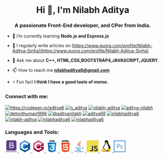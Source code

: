 <h1 align="center">Hi 👋, I'm Nilabh Aditya</h1>
<h3 align="center">A passionate Front-End developer, and CPer from India.</h3>

- 🌱 I’m currently learning **Node.js and Express.js**

- 📝 I regularly write articles on [https://www.quora.com/profile/Nilabh-Aditya-Sinha](https://www.quora.com/profile/Nilabh-Aditya-Sinha)

- 💬 Ask me about **C++, HTML,CSS,BOOTSTRAP4,JAVASCRIPT,JQUERY.**

- 📫 How to reach me **nilabhaditya6@gmail.com**

- ⚡ Fun fact **I think I have a good taste of meme.**

<h3 align="left">Connect with me:</h3>
<p align="left">
<a href="https://codepen.io/https://codepen.io/aditya6" target="blank"><img align="center" src="https://raw.githubusercontent.com/rahuldkjain/github-profile-readme-generator/master/src/images/icons/Social/codepen.svg" alt="https://codepen.io/aditya6" height="30" width="40" /></a>
<a href="https://twitter.com/n_aditya" target="blank"><img align="center" src="https://raw.githubusercontent.com/rahuldkjain/github-profile-readme-generator/master/src/images/icons/Social/twitter.svg" alt="n_aditya" height="30" width="40" /></a>
<a href="https://linkedin.com/in/nilabh-aditya" target="blank"><img align="center" src="https://raw.githubusercontent.com/rahuldkjain/github-profile-readme-generator/master/src/images/icons/Social/linked-in-alt.svg" alt="nilabh-aditya" height="30" width="40" /></a>
<a href="https://stackoverflow.com/users/aditya-nilabh" target="blank"><img align="center" src="https://raw.githubusercontent.com/rahuldkjain/github-profile-readme-generator/master/src/images/icons/Social/stack-overflow.svg" alt="aditya-nilabh" height="30" width="40" /></a>
<a href="https://instagram.com/detroithuman1998" target="blank"><img align="center" src="https://raw.githubusercontent.com/rahuldkjain/github-profile-readme-generator/master/src/images/icons/Social/instagram.svg" alt="detroithuman1998" height="30" width="40" /></a>
<a href="https://medium.com/@adityanilabh" target="blank"><img align="center" src="https://raw.githubusercontent.com/rahuldkjain/github-profile-readme-generator/master/src/images/icons/Social/medium.svg" alt="@adityanilabh" height="30" width="40" /></a>
<a href="https://www.codechef.com/users/aditya69" target="blank"><img align="center" src="https://cdn.jsdelivr.net/npm/simple-icons@3.1.0/icons/codechef.svg" alt="aditya69" height="30" width="40" /></a>
<a href="https://www.hackerrank.com/nilabhaditya6" target="blank"><img align="center" src="https://raw.githubusercontent.com/rahuldkjain/github-profile-readme-generator/master/src/images/icons/Social/hackerrank.svg" alt="nilabhaditya6" height="30" width="40" /></a>
<a href="https://codeforces.com/profile/nilabh-aditya" target="blank"><img align="center" src="https://cdn.jsdelivr.net/npm/simple-icons@3.0.1/icons/codeforces.svg" alt="nilabh-aditya" height="30" width="40" /></a>
<a href="https://www.leetcode.com/nilabhaditya6" target="blank"><img align="center" src="https://raw.githubusercontent.com/rahuldkjain/github-profile-readme-generator/master/src/images/icons/Social/leet-code.svg" alt="nilabhaditya6" height="30" width="40" /></a>
<a href="https://auth.geeksforgeeks.org/user/nilabhaditya6" target="blank"><img align="center" src="https://raw.githubusercontent.com/rahuldkjain/github-profile-readme-generator/master/src/images/icons/Social/geeks-for-geeks.svg" alt="nilabhaditya6" height="30" width="40" /></a>
</p>

<h3 align="left">Languages and Tools:</h3>
<p align="left"> <a href="https://getbootstrap.com" target="_blank"> <img src="https://raw.githubusercontent.com/devicons/devicon/master/icons/bootstrap/bootstrap-plain-wordmark.svg" alt="bootstrap" width="40" height="40"/> </a> <a href="https://www.cprogramming.com/" target="_blank"> <img src="https://raw.githubusercontent.com/devicons/devicon/master/icons/c/c-original.svg" alt="c" width="40" height="40"/> </a> <a href="https://www.w3schools.com/cpp/" target="_blank"> <img src="https://raw.githubusercontent.com/devicons/devicon/master/icons/cplusplus/cplusplus-original.svg" alt="cplusplus" width="40" height="40"/> </a> <a href="https://www.w3schools.com/css/" target="_blank"> <img src="https://raw.githubusercontent.com/devicons/devicon/master/icons/css3/css3-original-wordmark.svg" alt="css3" width="40" height="40"/> </a> <a href="https://www.w3.org/html/" target="_blank"> <img src="https://raw.githubusercontent.com/devicons/devicon/master/icons/html5/html5-original-wordmark.svg" alt="html5" width="40" height="40"/> </a> <a href="https://www.java.com" target="_blank"> <img src="https://raw.githubusercontent.com/devicons/devicon/master/icons/java/java-original.svg" alt="java" width="40" height="40"/> </a> <a href="https://developer.mozilla.org/en-US/docs/Web/JavaScript" target="_blank"> <img src="https://raw.githubusercontent.com/devicons/devicon/master/icons/javascript/javascript-original.svg" alt="javascript" width="40" height="40"/> </a> <a href="https://www.linux.org/" target="_blank"> <img src="https://raw.githubusercontent.com/devicons/devicon/master/icons/linux/linux-original.svg" alt="linux" width="40" height="40"/> </a> <a href="https://www.photoshop.com/en" target="_blank"> <img src="https://raw.githubusercontent.com/devicons/devicon/master/icons/photoshop/photoshop-line.svg" alt="photoshop" width="40" height="40"/> </a> </p>
